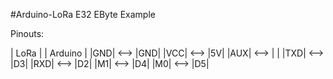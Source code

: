 #Arduino-LoRa E32 EByte Example

Pinouts:

| LoRa |  | Arduino |
|GND| <--> |GND|
|VCC| <--> |5V|
|AUX| <--> | |
|TXD| <--> |D3|
|RXD| <--> |D2|
|M1| <--> |D4|
|M0| <--> |D5|
